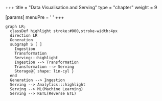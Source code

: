 +++
title = "Data Visualisation and Serving"
type = "chapter"
weight = 9

[params]
  menuPre = '<i class="fa-solid fa-chart-simple"></i> '
+++



```mermaid {align="center" zoom="true"}
graph LR;
  classDef highlight stroke:#000,stroke-width:4px
  direction LR
  Generation
  subgraph S [ ]
    Ingestion
    Transformation
    Serving:::highlight
    Ingestion --> Transformation
    Transformation --> Serving
    Storage@{ shape: lin-cyl }
  end
  Generation --> Ingestion
  Serving --> Analytics:::highlight
  Serving --> ML(Machine Learning)
  Serving --> RETL(Reverse ETL)
```
